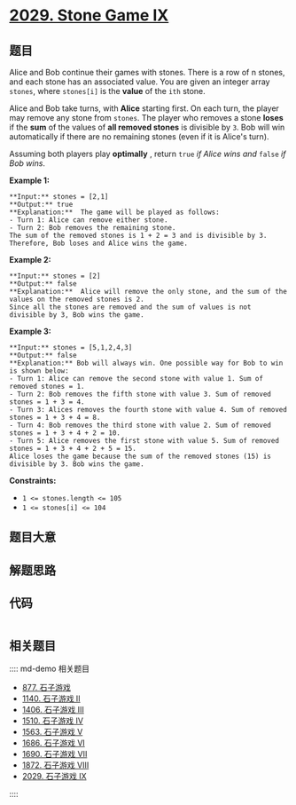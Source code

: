 # [2029. Stone Game IX](https://leetcode.com/problems/stone-game-ix)

## 题目

Alice and Bob continue their games with stones. There is a row of n stones,
and each stone has an associated value. You are given an integer array
`stones`, where `stones[i]` is the **value** of the `ith` stone.

Alice and Bob take turns, with **Alice** starting first. On each turn, the
player may remove any stone from `stones`. The player who removes a stone
**loses** if the **sum** of the values of **all removed stones** is divisible
by `3`. Bob will win automatically if there are no remaining stones (even if
it is Alice's turn).

Assuming both players play **optimally** , return `true` _if Alice wins and_
`false` _if Bob wins_.



**Example 1:**

    
    
    **Input:** stones = [2,1]
    **Output:** true
    **Explanation:**  The game will be played as follows:
    - Turn 1: Alice can remove either stone.
    - Turn 2: Bob removes the remaining stone. 
    The sum of the removed stones is 1 + 2 = 3 and is divisible by 3. Therefore, Bob loses and Alice wins the game.
    

**Example 2:**

    
    
    **Input:** stones = [2]
    **Output:** false
    **Explanation:**  Alice will remove the only stone, and the sum of the values on the removed stones is 2. 
    Since all the stones are removed and the sum of values is not divisible by 3, Bob wins the game.
    

**Example 3:**

    
    
    **Input:** stones = [5,1,2,4,3]
    **Output:** false
    **Explanation:** Bob will always win. One possible way for Bob to win is shown below:
    - Turn 1: Alice can remove the second stone with value 1. Sum of removed stones = 1.
    - Turn 2: Bob removes the fifth stone with value 3. Sum of removed stones = 1 + 3 = 4.
    - Turn 3: Alices removes the fourth stone with value 4. Sum of removed stones = 1 + 3 + 4 = 8.
    - Turn 4: Bob removes the third stone with value 2. Sum of removed stones = 1 + 3 + 4 + 2 = 10.
    - Turn 5: Alice removes the first stone with value 5. Sum of removed stones = 1 + 3 + 4 + 2 + 5 = 15.
    Alice loses the game because the sum of the removed stones (15) is divisible by 3. Bob wins the game.
    



**Constraints:**

  * `1 <= stones.length <= 105`
  * `1 <= stones[i] <= 104`


## 题目大意

## 解题思路

## 代码

```javascript

```

## 相关题目

:::: md-demo 相关题目
- [877. 石子游戏](https://leetcode.com/problems/stone-game)
- [1140. 石子游戏 II](https://leetcode.com/problems/stone-game-ii)
- [1406. 石子游戏 III](https://leetcode.com/problems/stone-game-iii)
- [1510. 石子游戏 IV](https://leetcode.com/problems/stone-game-iv)
- [1563. 石子游戏 V](https://leetcode.com/problems/stone-game-v)
- [1686. 石子游戏 VI](https://leetcode.com/problems/stone-game-vi)
- [1690. 石子游戏 VII](https://leetcode.com/problems/stone-game-vii)
- [1872. 石子游戏 VIII](https://leetcode.com/problems/stone-game-viii)
- [2029. 石子游戏 IX](https://leetcode.com/problems/stone-game-ix)

::::
